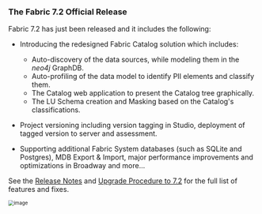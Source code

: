 ### The Fabric 7.2 Official Release

Fabric 7.2 has just been released and it includes the following:

* Introducing the redesigned Fabric Catalog solution which includes:
  * Auto-discovery of the data sources, while modeling them in the *neo4j* GraphDB.
  * Auto-profiling of the data model to identify PII elements and classify them. 
  * The Catalog web application to present the Catalog tree graphically. 
  * The LU Schema creation and Masking based on the Catalog's classifications.
  
* Project versioning including version tagging in Studio, deployment of tagged version to server and assessment.
* Supporting additional Fabric System databases (such as SQLite and Postgres), MDB Export & Import, major performance improvements and optimizations in Broadway and more...

See the [Release Notes](https://support.k2view.com/Academy/Release_Notes_And_Upgrade/V7.2/Fabric_Release_Notes_V7.2.0.pdf.html) and [Upgrade Procedure to 7.2](https://support.k2view.com/Academy/Release_Notes_And_Upgrade/V7.2/Fabric_Upgrade_Procedure_To_V7.2.pdf.html) for the full list of features and fixes.

<img src="images/img10.png" alt="image" style="zoom: 70%;" />

